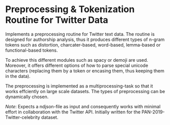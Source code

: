 # Preprocessing & Tokenization Routine for Twitter Data
Implements a preprocessing routine for Twitter text data. The routine is designed for authorship analysis, thus it produces different types of n-gram tokens such as distortion, charcater-based, word-based, lemma-based or functional-based tokens.

To achieve this different modules such as spacy or demoji are used. Moreover, it offers different options of how to parse special unicode characters (replacing them by a token or encasing them, thus keeping them in the data).

The preprocessing is implemented as a multiprocessing-task so that it works effciently on large scale datasets.
The types of preprocessing can be dynamically chosen.

*Note*: Expects a ndjson-file as input and consequently works with minimal effort in collaboration with the Twitter API. Initially written for the PAN-2019-Twitter-celebrity dataset.
